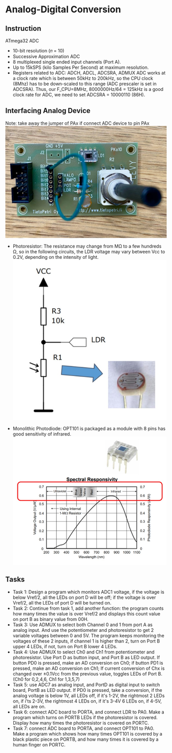 # Analog-Digital Conversion

## Instruction

ATmega32 ADC

- 10-bit resolution (𝑛 = 10)
- Successive Approximation ADC
- 8 multiplexed single ended input channels (Port A).
- Up to 15kSPS (kilo Samples Per Second) at maximum resolution.
- Registers related to ADC: ADCH, ADCL, ADCSRA, ADMUX
  ADC works at a clock rate which is between 50kHz to 200kHz, so the CPU clock (8Mhz) has to be down-scaled to this range (ADC prescaler is set in ADCSRA). Thus, our F_CPU=8MHz, 8000000Hz/64 = 125kHz is a good clock rate for ADC, we need to set ADCSRA = 10000110 (86H).

## Interfacing Analog Device

Note: take away the jumper of PAx if connect ADC device to pin PAx
![Analog Devices](./img/adc-components.jpg)

- Photoresistor: The resistance may change from MΩ to a few hundreds Ω, so in the following circuits, the LDR voltage may vary between Vcc to 0.2V, depending on the intensity of light.
  ![Photoresistor](./img/photo-resistor.jpg)

- Monolithic Photodiode: OPT101 is packaged as a module with 8 pins has good sensitivity of infrared.
  ![Monolithic Photodiode](./img/OPT101.jpg)

## Tasks

- Task 1: Design a program which monitors ADC1 voltage, if the voltage is below Vref/2, all the LEDs on port D will be off; if the voltage is over Vref/2, all the LEDs of port D will be turned on.
- Task 2: Continue from task 1, add another function: the program counts how many times the value is over Vref/2 and displays this count value on port B as binary value from 00H.
- Task 3: Use ADMUX to select both Channel 0 and 1 from port A as analog input. And use the potentiometer and photoresistor to get 2 variable voltages between 0 and 5V. The program keeps monitoring the voltages of these 2 inputs, if channel 1 is higher than 2, turn on Port B upper 4 LEDs, if not, turn on Port B lower 4 LEDs.
- Task 4: Use ADMUX to select Ch0 and Ch1 from potentiometer and photoresistor. Use Port D as button input, and Port B as LED output. If button PD0 is pressed, make an AD conversion on Ch0; if button PD1 is pressed, make an AD conversion on Ch1; If current conversion of Chx is changed over ±0.1Vcc from the previous value, toggles LEDs of Port B. (Ch0 for 0,2,4,6, Ch1 for 1,3,5,7)
- Task 5: use ADC7 as analog input, and PortD as digital input to switch board, PortB as LED output. If PD0 is pressed, take a conversion, if the analog voltage is below 1V, all LEDs off, if it's 1-2V, the rightmost 2 LEDs on, if i'ts 2-3V, the rightmost 4 LEDs on, if it's 3-4V 6 LEDs on, if 4-5V, all LEDs are on.
- Task 6: connect ADC board to PORTA, and connect LDR to PA0. Make a program which turns on PORTB LEDs if the photoresistor is covered. Display how many times the photoresistor is covered on PORTC.
- Task 7: connect ADC board to PORTA, and connect OPT101 to PA0. Make a program which shows how many times OPT101 is covered by a black plastic piece on PORTB, and how many times it is covered by a human finger on PORTC.
